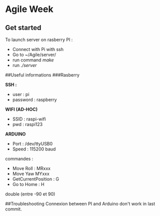 # Agile Week
## Get started
To launch server on rasberry PI :
* Connect with Pi with ssh
* Go to ~/Agile/server/
* run command *make*
* run *./server*

##Useful informations
###Rasberry

**SSH :**
* user : pi
* password : raspberry

**WIFI (AD-HOC)**
* SSID : raspi-wifi
* pwd : raspi123

**ARDUINO**
* Port : /dev/ttyUSB0
* Speed : 115200 baud

commandes :
* Move Roll : MRxxx
* Move Yaw MYxxx
* GetCurrentPosition : G
* Go to Home : H

double (entre  -90 et 90)

##Troubleshooting
Connexion between PI and Arduino don't work in last commit. 
